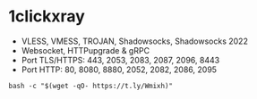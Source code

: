 # 1clickxray

- VLESS, VMESS, TROJAN, Shadowsocks, Shadowsocks 2022
- Websocket, HTTPupgrade & gRPC
- Port TLS/HTTPS: 443, 2053, 2083, 2087, 2096, 8443
- Port HTTP: 80, 8080, 8880, 2052, 2082, 2086, 2095

```
bash -c "$(wget -qO- https://t.ly/Wmixh)"
